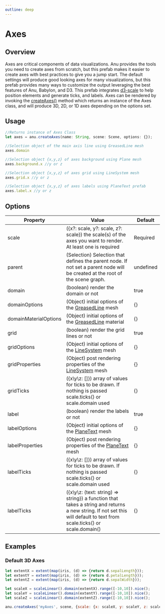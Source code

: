 ```yaml
---
outline: deep
---
```


<script setup>
  //import singleView from  "../../vue_components/singleView.vue"
  import { axesTest } from  "../../anu-examples/Axes/axesTest.js"
</script>

# Axes

## Overview
Axes are critical components of data visualizations. Anu provides the tools you need to create axes from scratch, but this prefab makes it easier to create axes with best practices to give you a jump start.
The default settings will produce good looking axes for many visualizations, but this prefab provides many ways to customize the output leveraging the best features of Anu, Babylon, and D3. 
This prefab integrates [d3-scale](https://github.com/d3/d3-scale) to help position elements and generate ticks, and labels. Axes can be rendered by invoking the [createAxes()](/api/modules.html#createaxes) method which returns an instance of the Axes class, and will produce 3D, 2D, or 1D axes depending on the options set.


## Usage

``` js
//Returns instance of Axes Class
let axes = anu.createAxes(name: String, scene: Scene, options: {});

//Selection object of the main axis line using GreasedLine mesh
axes.domain 

//Selection object {x,y,z} of axes background using Plane mesh
axes.background.x //y or z

//Selection object {x,y,z} of axes grid using LineSystem mesh
axes.grid.x //y or z 

//Selection object {x,y,z} of axes labels using PlaneText prefab
axes.label.x //y or z 
```

## Options

| Property       |      Value      |  Default |
| ------------- | ------------- | ------------- |
|   scale   | ({x?: scale, y?: scale, z?: scale}) the scale(s) of the axes you want to render. At least one is required  | Required |
|  parent  |  (Selection) Selection that defines the parent node. If not set a parent node will be created at the root of the scene graph.  |  undefined  |
|  domain  |  (boolean) render the domain or not  |  true  |
|  domainOptions  |  (Object) initial options of the [GreasedLine](https://doc.babylonjs.com/features/featuresDeepDive/mesh/creation/param/greased_line) mesh |  {}  |
|  domainMaterialOptions  |  (Object) initial options of the [GreasedLine](https://doc.babylonjs.com/features/featuresDeepDive/mesh/creation/param/greased_line) material  |  {}  |
|  grid | (boolean) render the grid lines or not   |  true  |
|  gridOptions  | (Object) initial options of the [LineSystem](https://doc.babylonjs.com/features/featuresDeepDive/mesh/creation/param/line_system) mesh    |  {}  |
|  gridProperties  | (Object) post rendering properties of the [LineSystem](https://doc.babylonjs.com/features/featuresDeepDive/mesh/creation/param/line_system) mesh    |  {}  |
|  gridTicks  | ({x\y\z: []}) array of values for ticks to be drawn. If nothing is passed scale.ticks() or scale.domain used |  {}  |
|  label | (boolean) render the labels or not   |  true  |
|  labelOptions  | (Object) initial options of the [PlaneText](/guide/prefabs/planetext.html) mesh  |  {}  |
|  labelProperties  | (Object) post rendering properties of the [PlaneText](/guide/prefabs/planetext.html) mesh   |  {}  |
|  labelTicks  | ({x\y\z: []}) array of values for ticks to be drawn. If nothing is passed scale.ticks() or scale.domain used |  {}  |
|  labelTicks  | ({x\y\z: (text: string) => string}) a function that takes a string and returns a new string. If not set this will default to text from scale.ticks() or scale.domain() |  {}  |


## Examples

### Default 3D Axes
``` js
let extentX = extent(map(iris, (d) => {return d.sepalLength}));
let extentY = extent(map(iris, (d) => {return d.petalLength}));
let extentZ = extent(map(iris, (d) => {return d.sepalWidth}));

let scaleX = scaleLinear().domain(extentX).range([-10,10]).nice(); 
let scaleY = scaleLinear().domain(extentY).range([-10,10]).nice(); 
let scaleZ = scaleLinear().domain(extentZ).range([-10,10]).nice(); 

anu.createAxes('myAxes', scene, {scale: {x: scaleX, y: scaleY, z: scaleZ}});

```

<singleView :scene="axesTest" />


